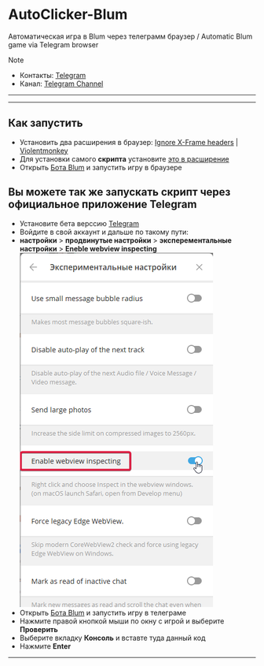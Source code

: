# AutoClicker-Blum
Автоматическая игра в Blum через телеграмм браузер / Automatic Blum game via Telegram browser

> [!NOTE]
> - Контакты: [Telegram](https://t.me/farmtapplayrs001)
> - Канал: [Telegram Channel](https://t.me/Tap_Plays1)
---
---
## Как запустить  
- Установить два расширения в браузер: [Ignore X-Frame headers](https://chromewebstore.google.com/detail/ignore-x-frame-headers/gleekbfjekiniecknbkamfmkohkpodhe) | [Violentmonkey](https://chromewebstore.google.com/detail/violentmonkey/jinjaccalgkegednnccohejagnlnfdag?hl=be)
- Для установки самого **скрипта** установите [это в расширение](https://github.com/TapPlays/AutoClicker-Blum/raw/main/blum-autoclicker.user.js)
- Открыть [Бота Blum](https://web.telegram.org/k/#?tgaddr=tg%3A%2F%2Fresolve%3Fdomain%3DBlumCryptoBot%26appname%3Dapp%26startapp%3Dref_73MHoytioH) и запустить игру в браузере
## Вы можете так же запускать скрипт через официальное приложение Telegram
- Установите бета верссию [Telegram](https://desktop.telegram.org/changelog#beta-version)
- Войдите в свой аккаунт и дальше по такому пути:
- **настройки** > **продвинутые настройки** > **эксперементальные настройки** > **Eneble webview inspecting**
 ![Результат](result.png)
- Открыть [Бота Blum](https://web.telegram.org/k/#?tgaddr=tg%3A%2F%2Fresolve%3Fdomain%3DBlumCryptoBot%26appname%3Dapp%26startapp%3Dref_73MHoytioH) и запустить игру в телеграме
- Нажмите правой кнопкой мыши по окну с игрой и выберите **Проверить**
- Выберите вкладку **Консоль** и вставте туда данный код
- Нажмите **Enter**
---
